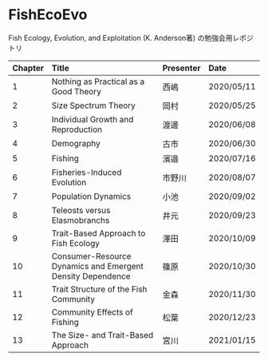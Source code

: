 # FishEcoEvo
Fish Ecology, Evolution, and Exploitation (K. Anderson著) の勉強会用レポジトリ

|Chapter|Title|Presenter|Date|
|:---|:---|:---|:---|
|1|Nothing as Practical as a Good Theory|西嶋|2020/05/11|
|2|Size Spectrum Theory|岡村|2020/05/25|
|3|Individual Growth and Reproduction|渡邊|2020/06/08|
|4|Demography|古市|2020/06/30|
|5|Fishing|濱邉|2020/07/16|
|6|Fisheries-Induced Evolution|市野川|2020/08/07|
|7|Population Dynamics|小池|2020/09/02|
|8|Teleosts versus Elasmobranchs|井元|2020/09/23|
|9|Trait-Based Approach to Fish Ecology|澤田|2020/10/09|
|10|Consumer-Resource Dynamics and Emergent Density Dependence|篠原|2020/10/30|
|11|Trait Structure of the Fish Community|金森|2020/11/30|
|12|Community Effects of Fishing|松葉|2020/12/23|
|13|The Size- and Trait-Based Approach|宮川|2021/01/15|
